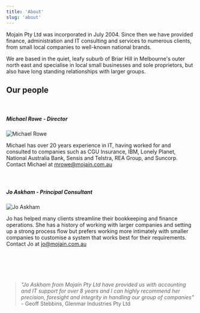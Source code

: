 ```yaml
---
title: 'About'
slug: 'about'
---
```



Mojain Pty Ltd was incorporated in July 2004. Since then we have provided finance, administration and IT consulting and services to numerous clients, from small local companies to well-known national brands.

We are based in the quiet, leafy suburb of Briar Hill in Melbourne's outer north east and specialise in local small businesses and sole proprietors, but also have long standing relationships with larger groups.

## Our people

#### &nbsp;

##### Michael Rowe - Director

![Michael Rowe](/assets/images/michael.jpg)

Michael has over 20 years experience in IT, having worked for and consulted to companies such as CGU Insurance, IBM, Lonely Planet, National Australia Bank, Sensis and Telstra, REA Group, and Suncorp. Contact Michael at mrowe@mojain.com.au

#### &nbsp;

##### Jo Askham - Principal Consultant

![Jo Askham](/assets/images/jo.jpg)

Jo has helped many clients streamline their bookkeeping and finance operations. She has a history of working with larger companies and setting up a strong process flow but prefers working more intimately with smaller companies to customise a system that works best for their requirements. Contact Jo at jo@mojain.com.au

# &nbsp;

> *"Jo Askham from Mojain Pty Ltd have provided us with accounting and IT support for over 8 years and I can highly recommend her precision, foresight and integrity in handling our group of companies"* - Geoff Stebbins, Glenmar Industries Pty Ltd

